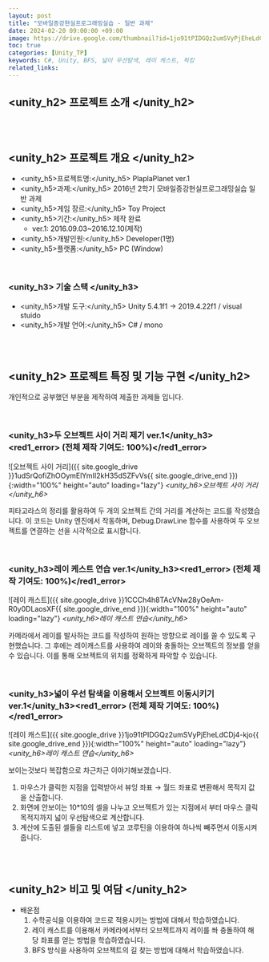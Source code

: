 ```yaml
---
layout: post
title: "모바일증강현실프로그래밍실습 - 일반 과제"
date: 2024-02-20 09:00:00 +09:00
image: https://drive.google.com/thumbnail?id=1jo91tPIDGQz2umSVyPjEheLdCDj4-kjo
toc: true
categories: [Unity_TP] 
keywords: C#, Unity, BFS, 넓이 우선탐색, 레이 케스트, 픽킹 
related_links:
---
```


## <unity_h2> 프로젝트 소개 </unity_h2>



<br>
<br>

## <unity_h2> 프로젝트 개요 </unity_h2>

- <span><unity_h5>프로젝트명:</unity_h5> PlaplaPlanet ver.1</span>
- <span><unity_h5>과제:</unity_h5> 2016년 2학기 모바일증강현실프로그래밍실습 일반 과제</span>
- <span><unity_h5>게임 장르:</unity_h5> Toy Project</span>
- <span><unity_h5>기간:</unity_h5> 제작 완료</span>
    - ver.1: 2016.09.03~2016.12.10(제작)
- <span><unity_h5>개발인원:</unity_h5> Developer(1명)</span>
- <span><unity_h5>플랫폼:</unity_h5> PC (Window)</span>

<br>

### <unity_h3> 기술 스택 </unity_h3>

- <span><unity_h5>개발 도구:</unity_h5> Unity 5.4.1f1 → 2019.4.22f1 / visual stuido </span>
- <span><unity_h5>개발 언어:</unity_h5> C# / mono </span>

<br>
<br>


## <unity_h2> 프로젝트 특징 및 기능 구현 </unity_h2>

개인적으로 공부했던 부분을 제작하여 제출한 과제들 입니다.


<br>

### <unity_h3>두 오브젝트 사이 거리 제기 ver.1</unity_h3><red1_error> (전체 제작 기여도: 100%)</red1_error>

![오브젝트 사이 거리]({{ site.google_drive }}1udSrQofiZhOOymElYmII2kH35dSZFvVs{{ site.google_drive_end }}){:width="100%" height="auto" loading="lazy"}
*<unity_h6>오브젝트 사이 거리</unity_h6>*

피타고라스의 정리를 활용하여 두 개의 오브젝트 간의 거리를 계산하는 코드를 작성했습니다. 이 코드는 Unity 엔진에서 작동하며, Debug.DrawLine 함수를 사용하여 두 오브젝트를 연결하는 선을 시각적으로 표시합니다.

<br>

### <unity_h3>레이 케스트 연습 ver.1</unity_h3><red1_error> (전체 제작 기여도: 100%)</red1_error>

![레이 캐스트]({{ site.google_drive }}1CCCh4h8TAcVNw28yOeAm-R0y0DLaosXF{{ site.google_drive_end }}){:width="100%" height="auto" loading="lazy"}
*<unity_h6>레이 캐스트 연습</unity_h6>*

카메라에서 레이를 발사하는 코드를 작성하여 원하는 방향으로 레이를 쏠 수 있도록 구현했습니다. 그 후에는 레이캐스트를 사용하여 레이와 충돌하는 오브젝트의 정보를 얻을 수 있습니다. 이를 통해 오브젝트의 위치를 정확하게 파악할 수 있습니다.

<br>

### <unity_h3>넓이 우선 탐색을 이용해서 오브젝트 이동시키기 ver.1</unity_h3><red1_error> (전체 제작 기여도: 100%)</red1_error>

![레이 캐스트]({{ site.google_drive }}1jo91tPIDGQz2umSVyPjEheLdCDj4-kjo{{ site.google_drive_end }}){:width="100%" height="auto" loading="lazy"}
*<unity_h6>레이 캐스트 연습</unity_h6>*

보이는것보다 복잡함으로 차근차근 이야기해보겠습니다. 
1. 마우스가 클릭한 지점을 입력받아서 뷰잉 좌표 → 월드 좌표로 변환해서 목적지 값을 산출합니다.
2. 화면에 안보이는 10*10의 셀을 나누고 오브젝트가 있는 지점에서 부터 마우스 클릭 목적지까지 넓이 우선탐색으로 계산합니다.
3. 계산에 도출된 셀들을 리스트에 넣고 코루틴을 이용하여 하나씩 빼주면서 이동시켜줍니다.

<br>
<br>

## <unity_h2> 비고 및 여담 </unity_h2>

- 배운점
    1. 수학공식을 이용하여 코드로 적용시키는 방법에 대해서 학습하였습니다.
    2. 레이 캐스트를 이용해서 카메라에서부터 오브젝트까지 레이를 쏴 충돌하여 해당 좌표를 얻는 방법을 학습하였습니다.
    3. BFS 방식을 사용하여 오브젝트의 길 찾는 방법에 대해서 학습하였습니다.